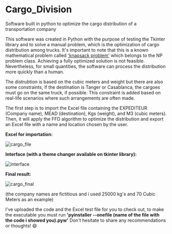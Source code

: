 # Cargo_Division
Software built in python to optimize the cargo distribution of a transportation company

This software was created in Python with the purpose of testing the Tkinter library and to solve a manual problem, which is the optimization of cargo distribution among trucks. It's important to note that this is a known mathematical problem called ['knapsack problem'](https://en.wikipedia.org/wiki/Knapsack_problem) which belongs to the NP problem class. Achieving a fully optimized solution is not feasible. Nevertheless, for small quantities, the software can process the distribution more quickly than a human.

The distrubtion is based on the cubic meters and weight but there are also some constraints, if the destination is Tanger or Casablanca, the cargoes must go on the same truck, if possible. This constraint is added based on real-life scenarios where such arrangements are often made.

The first step is to import the Excel file containing the EXPEDITEUR (Company name), MEAD (destination), Kgs (weight), and M3 (cubic meters).
Then, it will apply the FFD algorithm to optimize the distribution and export an Excel file with a name and location chosen by the user.

__Excel for importation:__

![cargo_file](https://github.com/RicardoFamiliar/Cargo_Division/assets/117604174/758f24b1-f814-4e58-a6e7-e2defe173b48)

__Interface (with a theme changer available on tkinter library):__

![interface](https://github.com/RicardoFamiliar/Cargo_Division/assets/117604174/5d620df7-f5b7-49c9-9335-dd5aaaa78acf)

__Final result:__

![cargo_final](https://github.com/RicardoFamiliar/Cargo_Division/assets/117604174/52b7ec6f-d8d9-43e0-8489-ceba6223aa91)

(the company names are fictitious and i used 25000 kg's and 70 Cubic Meters as an example)

I've uploaded the code and the Excel test file for you to check out, to make the executable you must run __'pyinstaller --onefile (name of the file with the code i showed you).pyw'__ 
Don't hesitate to share any recommendations or thoughts! 😄
